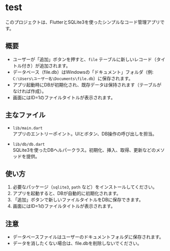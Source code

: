 # test

このプロジェクトは、FlutterとSQLite3を使ったシンプルなコード管理アプリです。

## 概要

- ユーザーが「追加」ボタンを押すと、`file` テーブルに新しいレコード（タイトル付き）が追加されます。
- データベース（file.db）はWindowsの「ドキュメント」フォルダ（例: `C:\Users\ユーザー名\Documents\file.db`）に保存されます。
- アプリ起動時にDBが初期化され、既存データは保持されます（テーブルがなければ作成）。
- 画面にはID=1のファイルタイトルが表示されます。

## 主なファイル

- `lib/main.dart`  
  アプリのエントリーポイント。UIとボタン、DB操作の呼び出しを担当。

- `lib/db/db.dart`  
  SQLite3を使ったDBヘルパークラス。初期化、挿入、取得、更新などのメソッドを提供。

## 使い方

1. 必要なパッケージ（`sqlite3`, `path` など）をインストールしてください。
2. アプリを起動すると、DBが自動的に初期化されます。
3. 「追加」ボタンで新しいファイルタイトルをDBに保存できます。
4. 画面にはID=1のファイルタイトルが表示されます。

## 注意

- データベースファイルはユーザーのドキュメントフォルダに保存されます。
- データを消したくない場合は、file.dbを削除しないでください。
